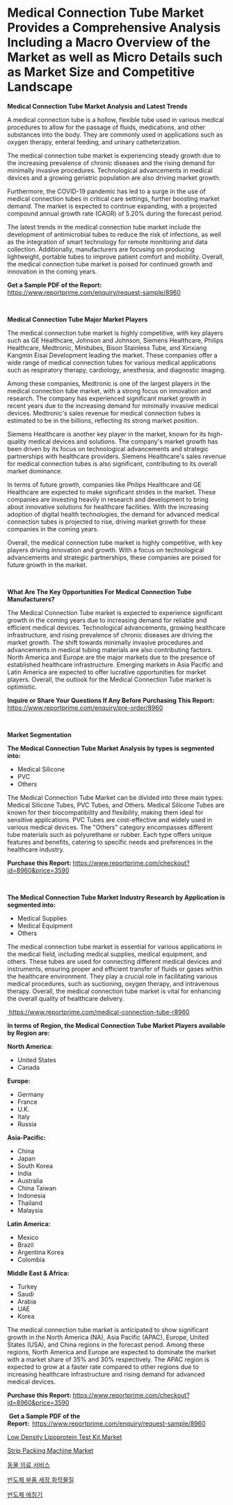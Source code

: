 <p><h1>Medical Connection Tube Market Provides a Comprehensive Analysis Including a Macro Overview of the Market as well as Micro Details such as Market Size and Competitive Landscape</h1></p><p><strong>Medical Connection Tube Market Analysis and Latest Trends</strong></p>
<p><p>A medical connection tube is a hollow, flexible tube used in various medical procedures to allow for the passage of fluids, medications, and other substances into the body. They are commonly used in applications such as oxygen therapy, enteral feeding, and urinary catheterization.</p><p>The medical connection tube market is experiencing steady growth due to the increasing prevalence of chronic diseases and the rising demand for minimally invasive procedures. Technological advancements in medical devices and a growing geriatric population are also driving market growth.</p><p>Furthermore, the COVID-19 pandemic has led to a surge in the use of medical connection tubes in critical care settings, further boosting market demand. The market is expected to continue expanding, with a projected compound annual growth rate (CAGR) of 5.20% during the forecast period.</p><p>The latest trends in the medical connection tube market include the development of antimicrobial tubes to reduce the risk of infections, as well as the integration of smart technology for remote monitoring and data collection. Additionally, manufacturers are focusing on producing lightweight, portable tubes to improve patient comfort and mobility. Overall, the medical connection tube market is poised for continued growth and innovation in the coming years.</p></p>
<p><strong>Get a Sample PDF of the Report:&nbsp;</strong> <a href="https://www.reportprime.com/enquiry/request-sample/8960">https://www.reportprime.com/enquiry/request-sample/8960</a></p>
<p>&nbsp;</p>
<p><strong>Medical Connection Tube Major Market Players</strong></p>
<p><p>The medical connection tube market is highly competitive, with key players such as GE Healthcare, Johnson and Johnson, Siemens Healthcare, Philips Healthcare, Medtronic, Minitubes, Bison Stainless Tube, and Xinxiang Kangmin Eisai Development leading the market. These companies offer a wide range of medical connection tubes for various medical applications such as respiratory therapy, cardiology, anesthesia, and diagnostic imaging.</p><p>Among these companies, Medtronic is one of the largest players in the medical connection tube market, with a strong focus on innovation and research. The company has experienced significant market growth in recent years due to the increasing demand for minimally invasive medical devices. Medtronic's sales revenue for medical connection tubes is estimated to be in the billions, reflecting its strong market position.</p><p>Siemens Healthcare is another key player in the market, known for its high-quality medical devices and solutions. The company's market growth has been driven by its focus on technological advancements and strategic partnerships with healthcare providers. Siemens Healthcare's sales revenue for medical connection tubes is also significant, contributing to its overall market dominance.</p><p>In terms of future growth, companies like Philips Healthcare and GE Healthcare are expected to make significant strides in the market. These companies are investing heavily in research and development to bring about innovative solutions for healthcare facilities. With the increasing adoption of digital health technologies, the demand for advanced medical connection tubes is projected to rise, driving market growth for these companies in the coming years.</p><p>Overall, the medical connection tube market is highly competitive, with key players driving innovation and growth. With a focus on technological advancements and strategic partnerships, these companies are poised for future growth in the market.</p></p>
<p>&nbsp;</p>
<p><strong>What Are The Key Opportunities For Medical Connection Tube Manufacturers?</strong></p>
<p><p>The Medical Connection Tube market is expected to experience significant growth in the coming years due to increasing demand for reliable and efficient medical devices. Technological advancements, growing healthcare infrastructure, and rising prevalence of chronic diseases are driving the market growth. The shift towards minimally invasive procedures and advancements in medical tubing materials are also contributing factors. North America and Europe are the major markets due to the presence of established healthcare infrastructure. Emerging markets in Asia Pacific and Latin America are expected to offer lucrative opportunities for market players. Overall, the outlook for the Medical Connection Tube market is optimistic.</p></p>
<p><strong>Inquire or Share Your Questions If Any Before Purchasing This Report:</strong> <a href="https://www.reportprime.com/enquiry/pre-order/8960">https://www.reportprime.com/enquiry/pre-order/8960</a></p>
<p>&nbsp;</p>
<p><strong>Market Segmentation</strong></p>
<p><strong>The Medical Connection Tube Market Analysis by types is segmented into:</strong></p>
<p><ul><li>Medical Silicone</li><li>PVC</li><li>Others</li></ul></p>
<p><p>The Medical Connection Tube Market can be divided into three main types: Medical Silicone Tubes, PVC Tubes, and Others. Medical Silicone Tubes are known for their biocompatibility and flexibility, making them ideal for sensitive applications. PVC Tubes are cost-effective and widely used in various medical devices. The "Others" category encompasses different tube materials such as polyurethane or rubber. Each type offers unique features and benefits, catering to specific needs and preferences in the healthcare industry.</p></p>
<p><strong>Purchase this Report:&nbsp;</strong><a href="https://www.reportprime.com/checkout?id=8960&price=3590">https://www.reportprime.com/checkout?id=8960&price=3590</a></p>
<p>&nbsp;</p>
<p><strong>The Medical Connection Tube Market Industry Research by Application is segmented into:</strong></p>
<p><ul><li>Medical Supplies</li><li>Medical Equipment</li><li>Others</li></ul></p>
<p><p>The medical connection tube market is essential for various applications in the medical field, including medical supplies, medical equipment, and others. These tubes are used for connecting different medical devices and instruments, ensuring proper and efficient transfer of fluids or gases within the healthcare environment. They play a crucial role in facilitating various medical procedures, such as suctioning, oxygen therapy, and intravenous therapy. Overall, the medical connection tube market is vital for enhancing the overall quality of healthcare delivery.</p></p>
<p><a href="https://www.reportprime.com/medical-connection-tube-r8960">&nbsp;https://www.reportprime.com/medical-connection-tube-r8960</a></p>
<p><strong>In terms of Region, the Medical Connection Tube Market Players available by Region are:</strong></p>
<p>
    <p> <strong> North America: </strong>
        <ul>
            <li>United States</li>
            <li>Canada</li>
        </ul>
        </p> 
    <p> <strong> Europe: </strong>
        <ul>
            <li>Germany</li>
            <li>France</li>
            <li>U.K.</li>
            <li>Italy</li>
            <li>Russia</li>
        </ul>
        </p> 
    <p> <strong> Asia-Pacific: </strong>
        <ul>
            <li>China</li>
            <li>Japan</li>
            <li>South Korea</li>
            <li>India</li>
            <li>Australia</li>
            <li>China Taiwan</li>
            <li>Indonesia</li>
            <li>Thailand</li>
            <li>Malaysia</li>
        </ul>
        </p> 
    <p> <strong> Latin America: </strong>
        <ul>
            <li>Mexico</li>
            <li>Brazil</li>
            <li>Argentina Korea</li>
            <li>Colombia</li>
        </ul>
        </p> 
    <p> <strong> Middle East & Africa: </strong>
        <ul>
            <li>Turkey</li>
            <li>Saudi</li>
            <li>Arabia</li>
            <li>UAE</li>
            <li>Korea</li>
        </ul>
    </p>
    </p>
<p><p>The medical connection tube market is anticipated to show significant growth in the North America (NA), Asia Pacific (APAC), Europe, United States (USA), and China regions in the forecast period. Among these regions, North America and Europe are expected to dominate the market with a market share of 35% and 30% respectively. The APAC region is expected to grow at a faster rate compared to other regions due to increasing healthcare infrastructure and rising demand for advanced medical devices.</p></p>
<p><strong>Purchase this Report: </strong><a href="https://www.reportprime.com/checkout?id=8960&price=3590">https://www.reportprime.com/checkout?id=8960&price=3590</a></p>
<p>&nbsp;<strong>Get a Sample PDF of the Report:&nbsp;&nbsp;</strong><a href="https://www.reportprime.com/enquiry/request-sample/8960">https://www.reportprime.com/enquiry/request-sample/8960</a></p>
<p><strong></strong></p>
<p><p><a href="https://github.com/mancsybtousav/Market-Research-Report-List-3/blob/main/low-density-lipoprotein-test-kit-market.md">Low Density Lipoprotein Test Kit Market</a></p><p><a href="https://medium.com/@alanpeterson1911/strip-packing-machine-market-size-is-growing-at-cagr-of-13-6-70ad8b77b1e3">Strip Packing Machine Market</a></p><p><a href="https://medium.com/@brianankunding2022/%EC%9C%A0%ED%98%95-%EC%98%88%EB%B0%A9-%EC%A0%91%EC%A2%85-%EC%A4%91%EC%84%B1%ED%99%94-%EC%88%98%EC%88%A0-%EA%B0%90%EC%97%BC%EB%B3%91-%EC%8A%A4%ED%81%AC%EB%A6%AC%EB%8B%9D-%EA%B8%B0%ED%83%80-%EB%B0%8F-%EC%A0%9C%ED%92%88-%EC%95%A0%EC%99%84-%EB%8F%99%EB%AC%BC-%EA%B0%80%EA%B8%88%EB%A5%98-%EA%B8%B0%ED%83%80-%EB%B3%84-%EB%8F%99%EB%AC%BC-%EB%A9%94%EB%94%94%EC%BB%AC-%EC%84%9C%EB%B9%84%EC%8A%A4-%EC%8B%9C%EC%9E%A5-%EA%B7%9C%EB%AA%A8-%EA%B8%80%EB%A1%9C%EB%B2%8C-%EC%82%B0%EC%97%85-%EB%B6%84%EC%84%9D-%EC%A0%90%EC%9C%A0%EC%9C%A8-%EC%84%B1%EC%9E%A5-%ED%8A%B8%EB%A0%8C%EB%93%9C-%EB%B0%8F-44d8b75bbab9">동물 의료 서비스</a></p><p><a href="https://github.com/muchswr/Market-Research-Report-List-1/blob/main/205791299457.md">반도체 부품 세정 화학물질</a></p><p><a href="https://github.com/alpinestartsekian/Market-Research-Report-List-1/blob/main/262457499456.md">반도체 에칭기</a></p></p>